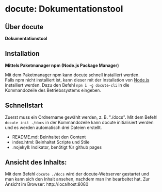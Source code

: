 # docute: Dokumentationstool

## Über docute
**Dokumentationstool**

## Installation
**Mittels Paketmanager npm (Node.js Package Manager)**

Mit dem Paketmanager npm kann docute schnell installiert werden.<br />
Falls npm nicht installiert ist, kann dieser mit der Installation von [Node.js](https://nodejs.org/de/download/) installiert werden.
Dazu den Befehl `npm i -g docute-cli` in die Kommandozeile des Betriebssystems eingeben. 


## Schnellstart

Zuerst muss ein Ordnername gewählt werden, z. B. "./docs".
Mit dem Befehl `docute init ./docs` in der Kommandozeile kann docute initialisiert werden und es werden automatisch drei Dateien erstellt.
- README.md: Beinhaltet den Content
- index.html: Beinhaltet Scripte und Stile
- .nojekyll: Indikator, benötigt für github pages

## Ansicht des Inhalts:

Mit dem Befehl `docute ./docs` wird der docute-Webserver gestartet und man kann sich den Inhalt ansehen, nachdem man ihn bearbeitet hat.
Zur Ansicht im Browser: http://localhost:8080

